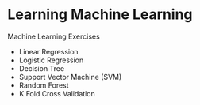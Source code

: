 # Learning Machine Learning
Machine Learning Exercises<br />
- Linear Regression<br />
- Logistic Regression<br />
- Decision Tree<br />
- Support Vector Machine (SVM)<br />
- Random Forest<br />
- K Fold Cross Validation
